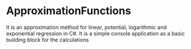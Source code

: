 # ApproximationFunctions

It is an approximation method for linear, potential, logarithmic and exponential regression in C#. It is a simple console application as a basic building block for the calculations
